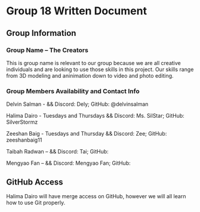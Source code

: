 # Group 18 Written Document

## Group Information

### Group Name – The Creators

This is group name is relevant to our group because we are all creative individuals and are looking to use those skills in this project. Our skills range from 3D modeling and aninimation down to video and photo editing.

### Group Members Availability and Contact Info

Delvin Salman - && Discord: Dely; GitHub: @delvinsalman

Halima Dairo - Tuesdays and Thursdays && Discord: Ms. SilStar; GitHub: SilverStormz

Zeeshan Baig - Tuesdays and Thursday && Discord: Zee; GitHub: zeeshanbaig11

Taibah Radwan – && Discord: Tai; GitHub:

Mengyao Fan – && Discord: Mengyao Fan; GitHub:

## GitHub Access

Halima Dairo will have merge access on GitHub, however we will all learn how to use Git properly.
